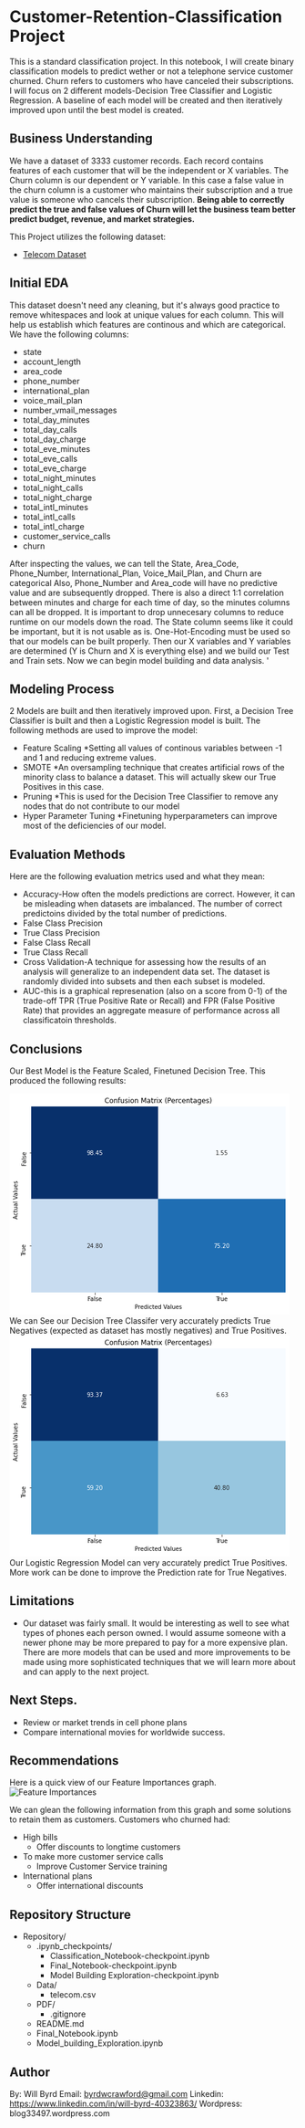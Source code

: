 # Customer-Retention-Classification Project


This is a standard classification project. In this notebook, I will create binary classification models to predict wether or not a telephone service customer churned. Churn refers to customers who have canceled their subscriptions. I will focus on 2 different models-Decision Tree Classifier and Logistic Regression. A baseline of each model will be created and then iteratively improved upon until the best model is created.  

## Business Understanding

We have a dataset of 3333 customer records.  Each record contains features of each customer that will be the independent or X variables.  The Churn column is our dependent or Y variable.  In this case a false value in the churn column is a customer who maintains their subscription and a true value is someone who cancels their subscription.  **Being able to correctly predict the true and false values of Churn will let the business team better predict budget, revenue, and market strategies.**


This Project utilizes the following dataset:

* [Telecom Dataset](https://www.kaggle.com/datasets/becksddf/churn-in-telecoms-dataset)



## Initial EDA
This dataset doesn't need any cleaning, but it's always good practice to remove whitespaces and look at unique values for each column.  This will help us establish which features are continous and which are categorical.  We have the following columns:

*  state                   
*  account_length          
*  area_code                
*  phone_number            
*  international_plan       
*  voice_mail_plan          
*  number_vmail_messages     
*  total_day_minutes       
*  total_day_calls           
*  total_day_charge        
*  total_eve_minutes       
*  total_eve_calls           
*  total_eve_charge        
*  total_night_minutes     
*  total_night_calls         
*  total_night_charge      
*  total_intl_minutes      
*  total_intl_calls          
*  total_intl_charge       
*  customer_service_calls    
*  churn  

After inspecting the values, we can tell the State, Area_Code, Phone_Number, International_Plan, Voice_Mail_Plan, and Churn are categorical  Also, Phone_Number and Area_code will have no predictive value and are subsequently dropped.  There is also a direct 1:1 correlation between minutes and charge for each time of day, so the minutes columns can all be dropped.  It is important to drop unnecesary columns to reduce runtime on our models down the road.  The State column seems like it could be important, but it is not usable as is.  One-Hot-Encoding must be used so that our models can be built properly.  Then our X variables and Y variables are determined (Y is Churn and X is everything else) and we build our Test and Train sets.  Now we can begin model building and data analysis.  '


## Modeling Process

2 Models are built and then iteratively improved upon.  First, a Decision Tree Classifier is built and then a Logistic Regression model is built.  The following methods are used to improve the model:

* Feature Scaling
  *Setting all values of continous variables between -1 and 1 and reducing extreme values.
* SMOTE
  *An oversampling technique that creates artificial rows of the minority class to balance a dataset.  This will actually skew our True Positives in this case.
* Pruning
  *This is used for the Decision Tree Classifier to remove any nodes that do not contribute to our model
* Hyper Parameter Tuning
  *Finetuning hyperparameters can improve most of the deficiencies of our model.

## Evaluation Methods

Here are the following evaluation metrics used and what they mean:

* Accuracy-How often the models predictions are correct.  However, it can be misleading when datasets are imbalanced.  The number of correct predictoins divided by the total number of predictions.
* False Class Precision
* True Class Precision
* False Class Recall
* True Class Recall
* Cross Validation-A technique for assessing how the results of an analysis will generalize to an independent data set.  The dataset is randomly divided into subsets and then each subset is modeled.
* AUC-this is a graphical represenation (also on a score from 0-1) of the trade-off TPR (True Positive Rate or Recall) and FPR (False Positive Rate) that provides an aggregate measure of performance across all classificatoin thresholds.

## Conclusions

Our Best Model is the Feature Scaled, Finetuned Decision Tree.  This produced the following results:

![Decision Tree Classifier Confusion Matrix](Images/Decision_Tree_Matrix.png)  
We can See our Decision Tree Classifer very accurately predicts True Negatives (expected as dataset has mostly negatives) and True Positives.
![Logistic Regression Confusion Matrix](Images/Logistic_Matrix.png)  
Our Logistic Regression Model can very accurately predict True Positives.  More work can be done to improve the Prediction rate for True Negatives.


## Limitations
* Our dataset was fairly small.  It would be interesting as well to see what types of phones each person owned.  I would assume someone with a newer phone may be more prepared to pay for a more expensive plan.  
There are more models that can be used and more improvements to be made using more sophisticated techniques that we will learn more about and can apply to the next project.


## Next Steps.
* Review or market trends in cell phone plans
* Compare international movies for worldwide success.

## Recommendations  
Here is a quick view of our Feature Importances graph.    
![Feature Importances](Feature_Importance.png)  

  
We can glean the following information from this graph and some solutions to retain them as customers.  Customers who churned had:  
* High bills
  *  Offer discounts to longtime customers
* To make more customer service calls
  *  Improve Customer Service training
* International plans
  *  Offer international discounts



## Repository Structure

- Repository/
  - .ipynb_checkpoints/
    - Classification_Notebook-checkpoint.ipynb
    - Final_Notebook-checkpoint.ipynb
    - Model Building Exploration-checkpoint.ipynb
  - Data/
    - telecom.csv
  - PDF/
    - .gitignore
  - README.md
  - Final_Notebook.ipynb
  - Model_building_Exploration.ipynb


## Author
By: Will Byrd
Email: byrdwcrawford@gmail.com
Linkedin: https://www.linkedin.com/in/will-byrd-40323863/
Wordpress: blog33497.wordpress.com

